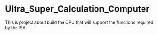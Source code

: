 # Ultra_Super_Calculation_Computer
This is project about build the CPU that will support the functions required by the ISA.
